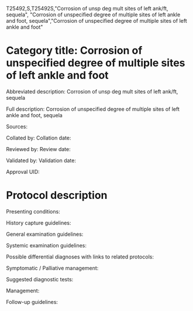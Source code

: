 T25492,S,T25492S,"Corrosion of unsp deg mult sites of left ank/ft, sequela", "Corrosion of unspecified degree of multiple sites of left ankle and foot, sequela","Corrosion of unspecified degree of multiple sites of left ankle and foot"
# Category title: Corrosion of unspecified degree of multiple sites of left ankle and foot

Abbreviated description: Corrosion of unsp deg mult sites of left ank/ft, sequela

Full description: Corrosion of unspecified degree of multiple sites of left ankle and foot, sequela

Sources:

Collated by:
Collation date:

Reviewed by:
Review date:

Validated by:
Validation date:

Approval UID:

# Protocol description

Presenting conditions:

History capture guidelines:

General examination guidelines:

Systemic examination guidelines:

Possible differential diagnoses with links to related protocols:

Symptomatic / Palliative management:

Suggested diagnostic tests:

Management:

Follow-up guidelines:
